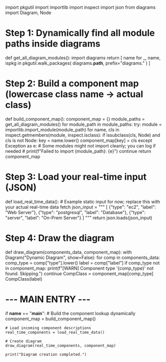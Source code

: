 import pkgutil
import importlib
import inspect
import json
from diagrams import Diagram, Node

# Step 1: Dynamically find all module paths inside diagrams
def get_all_diagram_modules():
    import diagrams
    return [
        name
        for _, name, ispkg in pkgutil.walk_packages(
            diagrams.__path__, prefix="diagrams."
        )
    ]

# Step 2: Build a component map (lowercase class name -> actual class)
def build_component_map():
    component_map = {}
    module_paths = get_all_diagram_modules()
    for module_path in module_paths:
        try:
            module = importlib.import_module(module_path)
            for name, cls in inspect.getmembers(module, inspect.isclass):
                if issubclass(cls, Node) and cls is not Node:
                    key = name.lower()
                    component_map[key] = cls
        except Exception as e:
            # Some modules might not import cleanly; you can log if needed
            # print(f"Failed to import {module_path}: {e}")
            continue
    return component_map

# Step 3: Load your real-time input (JSON)
def load_real_time_data():
    # Example static input for now; replace this with your actual real-time data fetch
    json_input = """
    [
        {"type": "ec2", "label": "Web Server"},
        {"type": "postgresql", "label": "Database"},
        {"type": "server", "label": "On-Prem Server"}
    ]
    """
    return json.loads(json_input)

# Step 4: Draw the diagram
def draw_diagram(components_data, component_map):
    with Diagram("Dynamic Diagram", show=False):
        for comp in components_data:
            comp_type = comp["type"].lower()
            label = comp["label"]
            if comp_type not in component_map:
                print(f"[WARN] Component type '{comp_type}' not found. Skipping.")
                continue
            CompClass = component_map[comp_type]
            CompClass(label)

# --- MAIN ENTRY ---
if __name__ == "__main__":
    # Build the component lookup dynamically
    component_map = build_component_map()

    # Load incoming component descriptions
    real_time_components = load_real_time_data()

    # Create diagram
    draw_diagram(real_time_components, component_map)

    print("Diagram creation completed.")